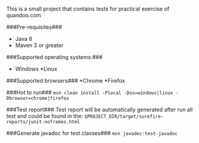 This is a small project that contains tests for practical exercise of quandoo.com

###Pre-requisites###
  * Java 8
  * Maven 3 or greater

###Supported operating systems:###
  * Windows
  *Linux

###Supported browsers###
  *Chrome
  *Firefox

###Hot to run###
`mvn clean install -Plocal -Dos=windows|linux -Dbrowser=chrome|firefox`

###Test report###
Test report will be automatically generated after run all test and could be found in the:
`$PROJECT_DIR/target/surefire-reports/junit-noframes.html`

###Generate javadoc for test classes###
`mvn javadoc:test-javadoc`
